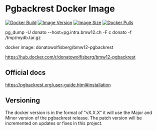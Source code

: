 # Pgbackrest Docker Image
[![Docker Build](https://img.shields.io/docker/cloud/build/donatowolfisberg/bmw12-pgbackrest)](https://hub.docker.com/r/donatowolfisberg/bmw12-pgbackrest)
[![Image Version](https://img.shields.io/docker/v/donatowolfisberg/bmw12-pgbackrest?sort=semver)](https://hub.docker.com/r/donatowolfisberg/bmw12-pgbackrest)
[![Image Size](https://img.shields.io/docker/image-size/donatowolfisberg/bmw12-pgbackrest?sort=date)](https://hub.docker.com/r/donatowolfisberg/bmw12-pgbackrest)
[![Docker Pulls](https://img.shields.io/docker/pulls/donatowolfisberg/bmw12-pgbackrest)](https://hub.docker.com/r/donatowolfisberg/bmw12-pgbackrest)

pg_dump -U donato --host=pg.intra.bmw12.ch -F c donato -f /tmp/mydb.tar.gz


docker image: donatowolfisberg/bmw12-pgbackrest

https://hub.docker.com/r/donatowolfisberg/bmw12-pgbackrest

## Official docs
https://pgbackrest.org/user-guide.html#installation

## Versioning
The docker version is in the format of "vX.X.X" it will use the Major and Minor version of the pgbackrest release. The patch version will be incremented on updates or fixes in this project.
